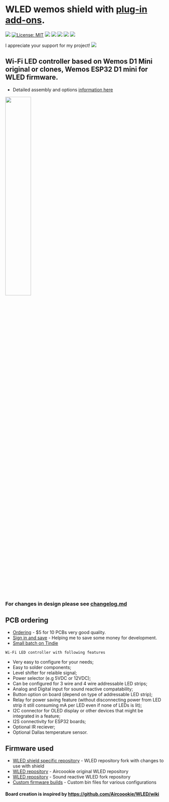 # WLED wemos shield with <a href=https://github.com/srg74/WLED-wemos-shield/tree/master/resources/Add-ons>plug-in add-ons</a>.
 
[![](https://img.shields.io/github/v/release/srg74/WLED-wemos-shield)](https://img.shields.io/github/v/release/srg74/WLED-wemos-shield)
[![License: MIT](https://img.shields.io/badge/License-MIT-blue.svg?style=flat-square)](https://github.com/srg74/WLED-wemos-shield/blob/master/LICENSE)
[![](https://img.shields.io/static/v1?label=Custom&message=firmware&color=blue&style=flat-square)](https://github.com/srg74/WLED-wemos-shield/tree/master/resources/Firmware)
<a href="https://travis-ci.com/srg74/WLED.svg?branch=WLED_wemos_shield"><img src="https://img.shields.io/travis/com/srg74/WLED?style=flat-square"></a>
[![](https://img.shields.io/static/v1?label=WLED&message=firmware&color=green&style=flat-square)](https://github.com/Aircoookie/WLED/releases)
[![](https://img.shields.io/static/v1?label=WLED&message=app&color=green&style=flat-square)](https://github.com/Aircoookie/WLED-App)
[![](https://img.shields.io/static/v1?label=WLED&message=Desktop-app&color=violet&style=flat-square)](https://github.com/WoodyLetsCode/WLED-GUI/releases/)

I appreciate your support for my project! [![](https://www.paypalobjects.com/en_US/i/btn/btn_donateCC_LG.gif)](https://www.paypal.com/cgi-bin/webscr?cmd=_s-xclick&hosted_button_id=VU7L89Z2RR7S4&source=url)

## Wi-Fi LED controller based on Wemos D1 Mini original or clones, Wemos ESP32 D1 mini for WLED firmware.
-   Detailed assembly and options <a href=https://github.com/srg74/WLED-wemos-shield/wiki>information here
</a>
<img src="https://github.com/srg74/WLED-wemos-shield/blob/master/resources/Enclosure/Board%20with%20OLED.jpg" width="40%">


### For changes in design please see <a href=https://github.com/srg74/WLED-wemos-shield/blob/master/Changelog.md>changelog.md</a>

## PCB ordering

-   [Ordering](https://www.pcbway.com/project/shareproject/WLED_wemos_shield.html) - $5 for 10 PCBs very good quality.
-   [Sign in and save](https://www.pcbway.com/setinvite.aspx?inviteid=83580) - Helping me to save some money for development.
-   [Small batch on Tindie](https://www.tindie.com/stores/serg74)

```
Wi-Fi LED controller with following features
```
-   Very easy to configure for your needs;
-   Easy to solder components;
-   Level shifter for relaible signal;
-   Power selector (e.g 5VDC or 12VDC);
-   Can be configured for 3 wire and 4 wire addressable LED strips;
-   Analog and Digital input for sound reactive compatability;
-   Button option on board (depend on type of addressable LED strip);
-   Relay for power saving feature (without disconnecting power from LED strip it still consuming mA per LED even if none of LEDs is lit);
-   I2C connector for OLED display or other devices that might be integrated in a feature;
-   I2S connectivity for ESP32 boards;
-   Optional IR reciever;
-   Optional Dallas temperature sensor.

## Firmware used

-   [WLED shield specific repository](https://github.com/srg74/WLED/tree/WLED_wemos_shield) - WLED repository fork with changes to use with shield
-   [WLED repository](https://github.com/Aircoookie/WLED) - Aircoookie original WLED repository
-   [WLED repository](https://github.com/atuline/WLED) - Sound reactive WLED fork repository
-   [Custom firmware builds](https://github.com/srg74/WLED-wemos-shield/tree/master/resources/Firmware) - Custom bin files for various configurations
#### Board creation is inspired by https://github.com/Aircoookie/WLED/wiki
